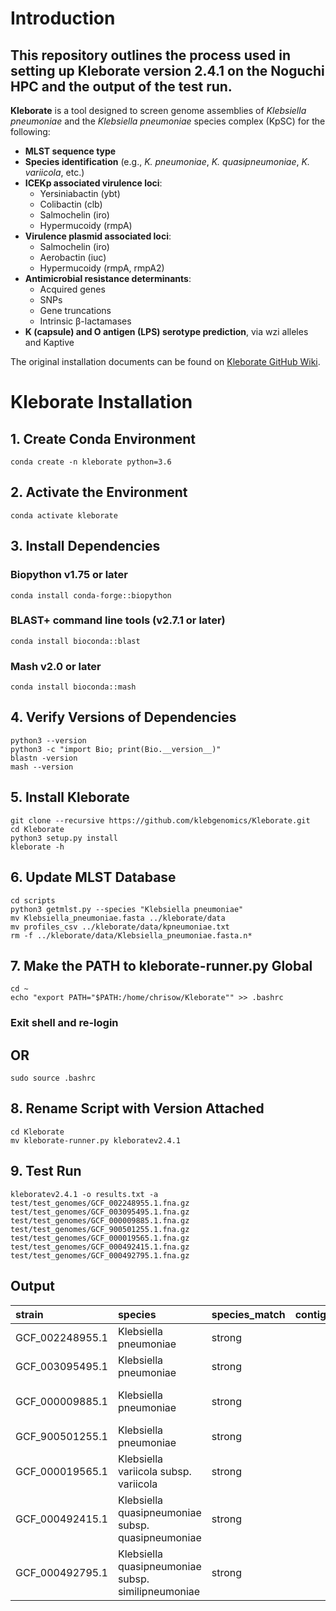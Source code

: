 # Introduction

## This repository outlines the process used in setting up **Kleborate version 2.4.1** on the **Noguchi HPC** and the output of the test run.

**Kleborate** is a tool designed to screen genome assemblies of *Klebsiella pneumoniae* and the *Klebsiella pneumoniae* species complex (KpSC) for the following:

- **MLST sequence type**
- **Species identification** (e.g., *K. pneumoniae*, *K. quasipneumoniae*, *K. variicola*, etc.)
- **ICEKp associated virulence loci**:
  - Yersiniabactin (ybt)
  - Colibactin (clb)
  - Salmochelin (iro)
  - Hypermucoidy (rmpA)
- **Virulence plasmid associated loci**:
  - Salmochelin (iro)
  - Aerobactin (iuc)
  - Hypermucoidy (rmpA, rmpA2)
- **Antimicrobial resistance determinants**:
  - Acquired genes
  - SNPs
  - Gene truncations
  - Intrinsic β-lactamases
- **K (capsule) and O antigen (LPS) serotype prediction**, via wzi alleles and Kaptive

The original installation documents can be found on [Kleborate GitHub Wiki](https://github.com/klebgenomics/Kleborate/wiki/Installation).

# Kleborate Installation

## 1. Create Conda Environment
```conda create -n kleborate python=3.6```

## 2. Activate the Environment
```conda activate kleborate```

## 3. Install Dependencies
###  Biopython v1.75 or later
```conda install conda-forge::biopython```

### BLAST+ command line tools (v2.7.1 or later)
```conda install bioconda::blast```

### Mash v2.0 or later
```conda install bioconda::mash```

## 4. Verify Versions of Dependencies
```
python3 --version
python3 -c "import Bio; print(Bio.__version__)"
blastn -version
mash --version
```

## 5. Install Kleborate
```
git clone --recursive https://github.com/klebgenomics/Kleborate.git
cd Kleborate
python3 setup.py install
kleborate -h
```

## 6. Update MLST Database
```
cd scripts
python3 getmlst.py --species "Klebsiella pneumoniae"
mv Klebsiella_pneumoniae.fasta ../kleborate/data
mv profiles_csv ../kleborate/data/kpneumoniae.txt
rm -f ../kleborate/data/Klebsiella_pneumoniae.fasta.n*
```

## 7. Make the PATH to kleborate-runner.py Global
```
cd ~
echo "export PATH="$PATH:/home/chrisow/Kleborate"" >> .bashrc
```

### Exit shell and re-login
## OR
```sudo source .bashrc```

## 8. Rename Script with Version Attached
```
cd Kleborate
mv kleborate-runner.py kleboratev2.4.1
```
## 9. Test Run
```kleboratev2.4.1 -o results.txt -a test/test_genomes/GCF_002248955.1.fna.gz test/test_genomes/GCF_003095495.1.fna.gz test/test_genomes/GCF_000009885.1.fna.gz test/test_genomes/GCF_900501255.1.fna.gz test/test_genomes/GCF_000019565.1.fna.gz test/test_genomes/GCF_000492415.1.fna.gz test/test_genomes/GCF_000492795.1.fna.gz```

## Output

| strain          | species                                            | species_match   |   contig_count |     N50 |   largest_contig |   total_size | ambiguous_bases   | QC_warnings     | ST     |   virulence_score | Yersiniabactin   |   YbST | Colibactin   |   CbST | Aerobactin   |   AbST | Salmochelin   | SmST   | RmpADC                                  | RmST   | rmpA2        | wzi    | K_locus    | Chr_ST   |   gapA |   infB |   mdh |   pgi |   phoE |   rpoB |   tonB | ybtS   | ybtX   | ybtQ   | ybtP   | ybtA   | irp2   | irp1   | ybtU   | ybtT   | ybtE   | fyuA   | clbA   | clbB   | clbC   | clbD   | clbE   | clbF   | clbG   | clbH   | clbI   | clbL   | clbM   | clbN   | clbO   | clbP   | clbQ   | iucA   | iucB   | iucC   | iucD   | iutA   | iroB   | iroC   | iroD   | iroN   | rmpA      | rmpD     | rmpC   | spurious_virulence_hits   |
|:----------------|:---------------------------------------------------|:----------------|---------------:|--------:|-----------------:|-------------:|:------------------|:----------------|:-------|------------------:|:-----------------|-------:|:-------------|-------:|:-------------|-------:|:--------------|:-------|:----------------------------------------|:-------|:-------------|:-------|:-----------|:---------|-------:|-------:|------:|------:|-------:|-------:|-------:|:-------|:-------|:-------|:-------|:-------|:-------|:-------|:-------|:-------|:-------|:-------|:-------|:-------|:-------|:-------|:-------|:-------|:-------|:-------|:-------|:-------|:-------|:-------|:-------|:-------|:-------|:-------|:-------|:-------|:-------|:-------|:-------|:-------|:-------|:-------|:----------|:---------|:-------|:--------------------------|
| GCF_002248955.1 | Klebsiella pneumoniae                              | strong          |             73 |  194261 |           362142 |      5388659 | no                | -               | ST15   |                 0 | -                |      0 | -            |      0 | -            |      0 | -             | 0      | -                                       | 0      | -            | wzi29  | KL106      | ST15     |      1 |      1 |     1 |     1 |      1 |      1 |      1 | -      | -      | -      | -      | -      | -      | -      | -      | -      | -      | -      | -      | -      | -      | -      | -      | -      | -      | -      | -      | -      | -      | -      | -      | -      | -      | -      | -      | -      | -      | -      | -      | -      | -      | -      | -         | -        | -      | -                         |
| GCF_003095495.1 | Klebsiella pneumoniae                              | strong          |            676 |   16918 |            71716 |      5800539 | no                | -               | ST258  |                 0 | -                |      0 | -            |      0 | -            |      0 | -             | 0      | -                                       | 0      | -            | wzi154 | KL107      | ST258    |      3 |      3 |     1 |     1 |      1 |      1 |     79 | -      | -      | -      | -      | -      | -      | -      | -      | -      | -      | -      | -      | -      | -      | -      | -      | -      | -      | -      | -      | -      | -      | -      | -      | -      | -      | -      | -      | -      | -      | -      | -      | -      | -      | -      | -         | -        | -      | -                         |
| GCF_000009885.1 | Klebsiella pneumoniae                              | strong          |              2 | 5248520 |          5248520 |      5472672 | no                | -               | ST23   |                 4 | ybt 2; ICEKp1    |    326 | -            |      0 | iuc 1        |      1 | iro 1,iro 3   | 19,18  | rmp 3; ICEKp1 (truncated),rmp 1; KpVP-1 | 119,26 | rmpA2_3-47%  | wzi1   | KL1        | ST23     |      2 |      1 |     1 |     1 |      9 |      4 |     12 | 9      | 7      | 9      | 6      | 5      | 1      | 1      | 6      | 7      | 7      | 6      | -      | -      | -      | -      | -      | -      | -      | -      | -      | -      | -      | -      | -      | -      | -      | 1      | 1      | 1      | 1      | 1      | 1,21   | 2,39   | 1,19   | 1,5    | 11,2      | 38-86%,2 | 6,2    | -                         |
| GCF_900501255.1 | Klebsiella pneumoniae                              | strong          |            134 |  303226 |           623663 |      5449387 | no                | -               | ST86   |                 3 | -                |      0 | -            |      0 | iuc 1        |      1 | iro 1         | 1      | rmp 1; KpVP-1,-                         | 26,0   | rmpA2_9*-50% | wzi2   | KL2 (KL30) | ST86     |      9 |      4 |     2 |     1 |      1 |      1 |     27 | -      | -      | -      | -      | -      | -      | -      | -      | -      | -      | -      | -      | -      | -      | -      | -      | -      | -      | -      | -      | -      | -      | -      | -      | -      | -      | 1      | 1      | 1      | 1      | 1      | 1      | 1      | 1      | 1      | 2,40*-51% | 2,-      | 2,-    | -                         |
| GCF_000019565.1 | Klebsiella variicola subsp. variicola              | strong          |              3 | 5641239 |          5641239 |      5920257 | no                | -               | ST146  |                 0 | -                |      0 | -            |      0 | -            |      0 | -             | 0      | -                                       | 0      | -            | wzi159 | KL30       | ST146    |     16 |     24 |    30 |    27 |     36 |     22 |     55 | -      | -      | -      | -      | -      | -      | -      | -      | -      | -      | -      | -      | -      | -      | -      | -      | -      | -      | -      | -      | -      | -      | -      | -      | -      | -      | -      | -      | -      | -      | -      | -      | -      | -      | -      | -         | -        | -      | -                         |
| GCF_000492415.1 | Klebsiella quasipneumoniae subsp. quasipneumoniae  | strong          |             10 | 5263297 |          5263297 |      5539132 | yes (21956)       | ambiguous_bases | ST1437 |                 0 | -                |      0 | -            |      0 | -            |      0 | -             | 0      | -                                       | 0      | -            | wzi185 | KL46       | ST1437   |     17 |     19 |    69 |    39 |    185 |     21 |    238 | -      | -      | -      | -      | -      | -      | -      | -      | -      | -      | -      | -      | -      | -      | -      | -      | -      | -      | -      | -      | -      | -      | -      | -      | -      | -      | -      | -      | -      | -      | -      | -      | -      | -      | -      | -         | -        | -      | -                         |
| GCF_000492795.1 | Klebsiella quasipneumoniae subsp. similipneumoniae | strong          |              2 | 5142035 |          5142035 |      5241816 | yes (1275)        | ambiguous_bases | ST1435 |                 0 | -                |      0 | -            |      0 | -            |      0 | -             | 0      | -                                       | 0      | -            | wzi183 | KL21       | ST1435   |     18 |     88 |   128 |   116 |     11 |     99 |    237 | -      | -      | -      | -      | -      | -      | -      | -      | -      | -      | -      | -      | -      | -      | -      | -      | -      | -      | -      | -      | -      | -      | -      | -      | -      | -      | -      | -      | -      | -      | -      | -      | -      | -      | -      | -         | -        | -      | -                         |
